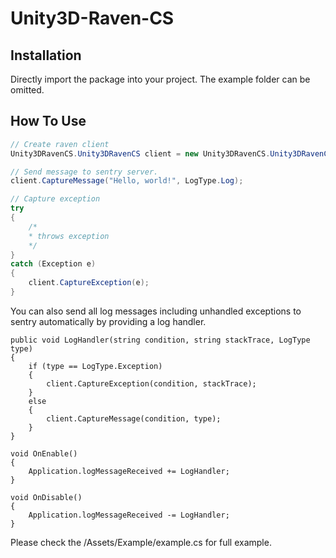 # Unity3D-Raven-CS

## Installation
Directly import the package into your project. The example folder can be omitted.

## How To Use
``` csharp
// Create raven client
Unity3DRavenCS.Unity3DRavenCS client = new Unity3DRavenCS.Unity3DRavenCS(\*DSN*\);

// Send message to sentry server.
client.CaptureMessage("Hello, world!", LogType.Log);

// Capture exception
try
{
    /*
    * throws exception
    */
}
catch (Exception e)
{
    client.CaptureException(e);
}
```


You can also send all log messages including unhandled exceptions to sentry automatically by providing a log handler.
``` charp
public void LogHandler(string condition, string stackTrace, LogType type)
{
    if (type == LogType.Exception)
    {
        client.CaptureException(condition, stackTrace);
    }
    else
    {
        client.CaptureMessage(condition, type);
    }
}

void OnEnable()
{
    Application.logMessageReceived += LogHandler;
}

void OnDisable()
{
    Application.logMessageReceived -= LogHandler;
}
```

Please check the /Assets/Example/example.cs for full example.
